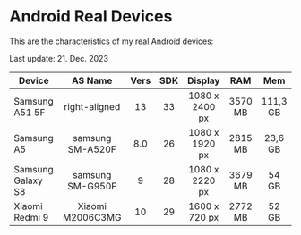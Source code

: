 # Android Real Devices

This are the characteristics of my real Android devices:

Last update: 21. Dec. 2023

| Device            |      AS Name     | Vers | SDK |    Display     |   RAM   |   Mem    |
|-------------------|:----------------:|:----:|:---:|:--------------:|:-------:|:--------:|
| Samsung A51 5F    |   right-aligned  |  13  | 33  | 1080 x 2400 px | 3570 MB | 111,3 GB |
| Samsung A5        | samsung SM-A520F | 8.0  | 26  | 1080 x 1920 px | 2815 MB | 23,6 GB  |
| Samsung Galaxy S8 | samsung SM-G950F |  9   | 28  | 1080 x 2220 px | 3679 MB |  54 GB   |
| Xiaomi Redmi 9    | Xiaomi M2006C3MG | 10   | 29  | 1600 x 720 px  | 2772 MB |  52 GB   |

